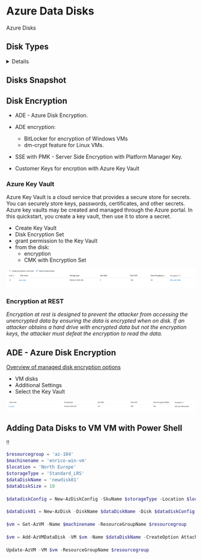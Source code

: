 # Azure Data Disks
Azure Disks

## Disk Types
<details>

- Standard HDD
- Standard SSD
- Premium SSD
- Ultra Disk

</details>

## Disks Snapshot

## Disk Encryption
* ADE - Azure Disk Encryption.

* ADE encryption:
  * BitLocker for encryption of Windows VMs
  * dm-crypt feature for Linux VMs.

* SSE with PMK - Server Side Encryption with Platform Manager Key.

* Customer Keys for encrption with Azure Key Vault

### Azure Key Vault
Azure Key Vault is a cloud service that provides a secure store for secrets. You can securely store keys, passwords, certificates, and other secrets. Azure key vaults may be created and managed through the Azure portal. In this quickstart, you create a key vault, then use it to store a secret.

- Create Key Vault
- Disk Encryption Set
- grant permission to the Key Vault
- from the disk:
    - encryption
    - CMK with Encryption Set

![CMK](images/data-disk-encryption.png)


 ### Encryption at REST
 _Encryption at rest is designed to prevent the attacker from accessing the unencrypted data by ensuring the data is encrypted when on disk. If an attacker obtains a hard drive with encrypted data but not the encryption keys, the attacker must defeat the encryption to read the data._

 ## ADE - Azure Disk Encryption
 [Overview of managed disk encryption options](https://learn.microsoft.com/en-us/azure/virtual-machines/disk-encryption-overview)
 - VM disks
 - Additional Settings
 - Select the Key Vault

 ![Azure Disk Encryption](images/ade.png)


## Adding Data Disks to VM VM with Power Shell
:bangbang:
```powershell
$resourcegroup = 'az-104'
$machinename = 'enrico-win-vm'
$location = 'North Europe'
$storageType = 'Standard_LRS'
$dataDiskName = 'newdisk01'
$dataDiskSize = 10
 
$datadiskConfig = New-AzDiskConfig -SkuName $storageType -Location $location -CreateOption Empty -DiskSizeGB $dataDiskSize
 
$dataDisk01 = New-AzDisk -DiskName $dataDiskName -Disk $datadiskConfig -ResourceGroupName $resourcegroup
 
$vm = Get-AzVM -Name $machinename -ResourceGroupName $resourcegroup
 
$vm = Add-AzVMDataDisk -VM $vm -Name $dataDiskName -CreateOption Attach -ManagedDiskId $dataDisk01.Id -Lun 1
 
Update-AzVM -VM $vm -ResourceGroupName $resourcegroup
```
